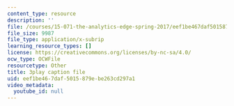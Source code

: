 ```yaml
---
content_type: resource
description: ''
file: /courses/15-071-the-analytics-edge-spring-2017/eef1be467daf5015879ebe263cd297a1_wT3Y2K-fxXw.vtt
file_size: 9987
file_type: application/x-subrip
learning_resource_types: []
license: https://creativecommons.org/licenses/by-nc-sa/4.0/
ocw_type: OCWFile
resourcetype: Other
title: 3play caption file
uid: eef1be46-7daf-5015-879e-be263cd297a1
video_metadata:
  youtube_id: null
---
```

